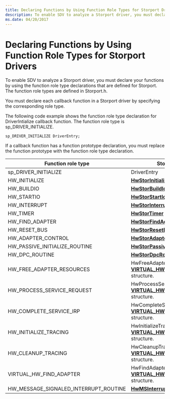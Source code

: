 ```yaml
---
title: Declaring Functions by Using Function Role Types for Storport Drivers
description: To enable SDV to analyze a Storport driver, you must declare your functions by using the function role type declarations that are defined for Storport. The function role types are defined in Storport.h.
ms.date: 04/20/2017
---
```


# Declaring Functions by Using Function Role Types for Storport Drivers


To enable SDV to analyze a Storport driver, you must declare your functions by using the function role type declarations that are defined for Storport. The function role types are defined in Storport.h.

You must declare each callback function in a Storport driver by specifying the corresponding role type.

The following code example shows the function role type declaration for DriverIntialize callback function. The function role type is sp\_DRIVER\_INITIALIZE.

```
sp_DRIVER_INITIALIZE DriverEntry;
```

If a callback function has a function prototype declaration, you must replace the function prototype with the function role type declaration.

| Function role type                        | Storport routine                                                                                                               |
|-------------------------------------------|--------------------------------------------------------------------------------------------------------------------------------|
| sp\_DRIVER\_INITIALIZE                    | DriverEntry                                                                                                                    |
| HW\_INITIALIZE                            | [**HwStorInitialize**](/windows-hardware/drivers/ddi/storport/nc-storport-hw_initialize)                                                                               |
| HW\_BUILDIO                               | [**HwStorBuildIo**](/windows-hardware/drivers/ddi/storport/nc-storport-hw_buildio)                                                                                     |
| HW\_STARTIO                               | [**HwStorStartIo**](/windows-hardware/drivers/ddi/storport/nc-storport-hw_startio)                                                                                     |
| HW\_INTERRUPT                             | [**HwStorInterrupt**](/windows-hardware/drivers/ddi/storport/nc-storport-hw_interrupt)                                                                                 |
| HW\_TIMER                                 | [**HwStorTimer**](/windows-hardware/drivers/ddi/storport/nc-storport-hw_timer)                                                                                         |
| HW\_FIND\_ADAPTER                         | [**HwStorFindAdapter**](/windows-hardware/drivers/ddi/storport/nc-storport-hw_find_adapter)                                                                             |
| HW\_RESET\_BUS                            | [**HwStorResetBus**](/windows-hardware/drivers/ddi/storport/nc-storport-hw_reset_bus)                                                                                   |
| HW\_ADAPTER\_CONTROL                      | [**HwStorAdapterControl**](/windows-hardware/drivers/ddi/storport/nc-storport-hw_adapter_control)                                                                       |
| HW\_PASSIVE\_INITIALIZE\_ROUTINE          | [**HwStorPassiveInitializeRoutine**](/windows-hardware/drivers/ddi/storport/nc-storport-hw_passive_initialize_routine)                                                   |
| HW\_DPC\_ROUTINE                          | [**HwStorDpcRoutine**](/windows-hardware/drivers/ddi/storport/nc-storport-hw_dpc_routine)                                                                               |
| HW\_FREE\_ADAPTER\_RESOURCES              | HwFreeAdapterResources part of the [**VIRTUAL\_HW\_INITIALIZATION\_DATA**](/windows-hardware/drivers/ddi/storport/ns-storport-_virtual_hw_initialization_data) structure.  |
| HW\_PROCESS\_SERVICE\_REQUEST             | HwProcessServiceRequest part of the [**VIRTUAL\_HW\_INITIALIZATION\_DATA**](/windows-hardware/drivers/ddi/storport/ns-storport-_virtual_hw_initialization_data) structure. |
| HW\_COMPLETE\_SERVICE\_IRP                | HwCompleteServiceIrp part of the [**VIRTUAL\_HW\_INITIALIZATION\_DATA**](/windows-hardware/drivers/ddi/storport/ns-storport-_virtual_hw_initialization_data) structure.    |
| HW\_INITIALIZE\_TRACING                   | HwInitializeTracing part of the [**VIRTUAL\_HW\_INITIALIZATION\_DATA**](/windows-hardware/drivers/ddi/storport/ns-storport-_virtual_hw_initialization_data) structure.     |
| HW\_CLEANUP\_TRACING                      | HwCleanupTracing part of the [**VIRTUAL\_HW\_INITIALIZATION\_DATA**](/windows-hardware/drivers/ddi/storport/ns-storport-_virtual_hw_initialization_data) structure.        |
| VIRTUAL\_HW\_FIND\_ADAPTER                | HwFindAdapter part of the [**VIRTUAL\_HW\_INITIALIZATION\_DATA**](/windows-hardware/drivers/ddi/storport/ns-storport-_virtual_hw_initialization_data) structure.           |
| HW\_MESSAGE\_SIGNALED\_INTERRUPT\_ROUTINE | [**HwMSInterruptRoutine**](/windows-hardware/drivers/ddi/storport/nc-storport-hw_message_signaled_interrupt_routine)                                                                       |

 

 

